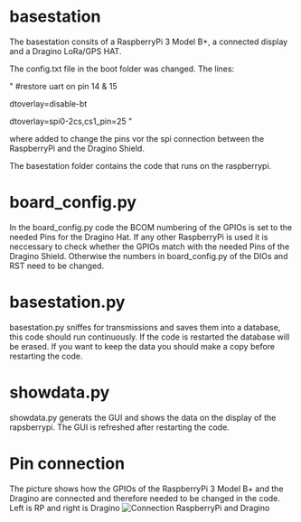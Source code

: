 # basestation

The basestation consits of a RaspberryPi 3 Model B+, a connected display and a Dragino LoRa/GPS HAT.

The config.txt file in the boot folder was changed. The lines:

"
#restore uart on pin 14 & 15 


dtoverlay=disable-bt 


dtoverlay=spi0-2cs,cs1_pin=25
"

where added to change the pins vor the spi connection between the RaspberryPi and the Dragino Shield.



The basestation folder contains the code that runs on the raspberrypi. 

# board_config.py
In the board_config.py code the BCOM numbering of the GPIOs is set to the needed Pins for the Dragino Hat. If any other RaspberryPi is used it is neccessary to check whether the GPIOs match with the needed Pins of the Dragino Shield. Otherwise the numbers in board_config.py of the DIOs and RST need to be changed.

# basestation.py
basestation.py sniffes for transmissions and saves them into a database, this code should run continuously. If the code is restarted the database will be erased. If you want to keep the data you should make a copy before restarting the code.

# showdata.py
showdata.py generats the GUI and shows the data on the display of the rapsberrypi. The GUI is refreshed after restarting the code. 

# Pin connection
The picture shows how the GPIOs of the RaspberryPi 3 Model B+ and the Dragino are connected and therefore needed to be changed in the code. Left is RP and right is Dragino
![Connection RaspberryPi and Dragino](https://github.com/lilge09/WolfNet/blob/basestation/controlbox/Connection.png?raw=true)
